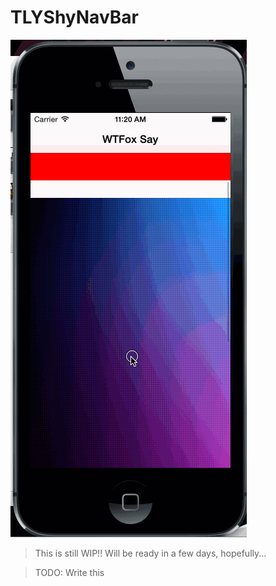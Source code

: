 
# TLYShyNavBar

![](resources/TLYShyNavBar-demo.gif)

> This is still WIP!! Will be ready in a few days, hopefully...

> TODO: Write this
